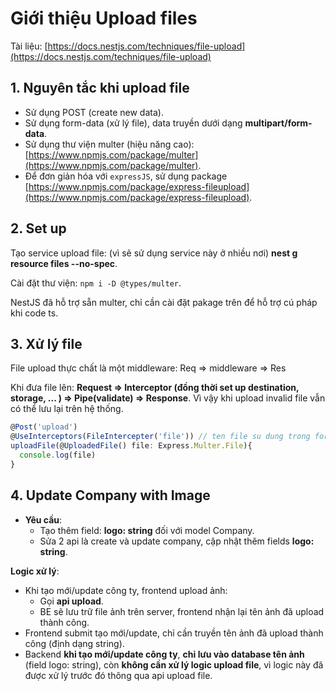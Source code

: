 # Giới thiệu Upload files

Tài liệu: [https://docs.nestjs.com/techniques/file-upload](https://docs.nestjs.com/techniques/file-upload)

## 1. Nguyên tắc khi upload file

- Sử dụng POST (create new data).
- Sử dụng form-data (xử lý file), data truyền dưới dạng **multipart/form-data**.
- Sử dụng thư viện multer (hiệu năng cao): [https://www.npmjs.com/package/multer](https://www.npmjs.com/package/multer).
- Để đơn giản hóa với `expressJS`, sử dụng package [https://www.npmjs.com/package/express-fileupload](https://www.npmjs.com/package/express-fileupload).

## 2. Set up

Tạo service upload file: (vì sẽ sử dụng service này ở nhiều nơi) **nest g resource files --no-spec**.

Cài đặt thư viện: `npm i -D @types/multer`.

NestJS đã hỗ trợ sẵn multer, chỉ cần cài đặt pakage trên để hỗ trợ cú pháp khi code ts.

## 3. Xử lý file

File upload thực chất là một middleware: Req $\Rightarrow$ middleware $\Rightarrow$ Res

Khi đưa file lên: **Request $\Rightarrow$ Interceptor (đồng thời set up destination, storage, ...  ) $\Rightarrow$ Pipe(validate) $\Rightarrow$ Response**. Vì vậy khi upload invalid file vẫn có thể lưu lại trên hệ thống.

```ts
@Post('upload')
@UseInterceptors(FileIntercepter('file')) // ten file su dung trong form-data
uploadFile(@UploadedFile() file: Express.Multer.File){
  console.log(file)
}
```

## 4. Update Company with Image

- **Yêu cầu**:
  - Tạo thêm field: **logo: string** đối với model Company.
  - Sửa 2 api là create và update company, cập nhật thêm fields **logo: string**.

**Logic xử lý**:

- Khi tạo mới/update công ty, frontend upload ảnh:
  - Gọi **api upload**.
  - BE sẽ lưu trữ file ảnh trên server, frontend nhận lại tên ảnh đã upload thành công.
- Frontend submit tạo mới/update, chỉ cần truyền tên ảnh đã upload thành công (định dạng string).
- Backend **khi tạo mới/update công ty**, **chỉ lưu vào database tên ảnh** (field logo: string), còn **không cần xử lý logic upload file**, vì logic này đã được xử lý trước đó thông qua api upload file.
